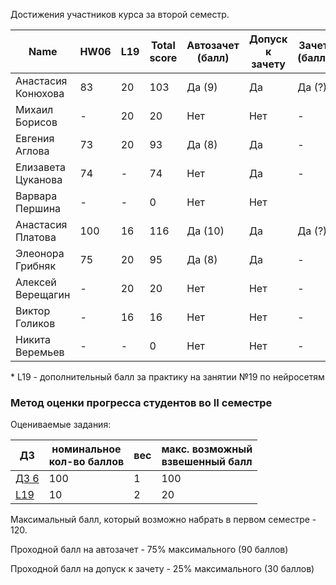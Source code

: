 Достижения участников курса за второй семестр.

| Name               | HW06 | L19  | Total score | Автозачет (балл) | Допуск к зачету | Зачет (балл) |
| ------------------ | ---- | ---- | ----------- | ---------------- | --------------- | ------------ |
| Анастасия Конюхова | 83   | 20   | 103         | Да (9)           | Да              | Да (?)       |
| Михаил Борисов     | -    | 20   | 20          | Нет              | Нет             | -            |
| Евгения Аглова     | 73   | 20   | 93          | Да (8)           | Да              | -            |
| Елизавета Цуканова | 74   | -    | 74          | Нет              | Да              | -            |
| Варвара Першина    | -    | -    | 0           | Нет              | Нет             |              |
| Анастасия Платова  | 100  | 16   | 116         | Да (10)          | Да              | Да (?)       |
| Элеонора Грибняк   | 75   | 20   | 95          | Да (8)           | Да              | -            |
| Алексей Верещагин  | -    | 20   | 20          | Нет              | Нет             | -            |
| Виктор Голиков     | -    | 16   | 16          | Нет              | Нет             | -            |
| Никита Веремьев    | -    | -    | 0           | Нет              | Нет             | -            |

\* L19 - дополнительный балл за практику на занятии №19 по нейросетям




### Метод оценки прогресса студентов во II семестре

Оцениваемые задания:

| ДЗ                                                                          | номинальное<br>кол-во баллов | вес  | макс. возможный<br>взвешенный балл |
| --------------------------------------------------------------------------- | ---------------------------- | ---- | ---------------------------------- |
| [ДЗ 6](https://github.com/MKrinitskiy/ML4ES1-F2020-S2021/blob/master/HW06/) | 100                          | 1    | 100                                |
| [L19](https://github.com/MKrinitskiy/ML4ES1-F2020-S2021/tree/master/Lect19) | 10                           | 2    | 20                                 |

Максимальный балл, который возможно набрать в первом семестре - 120.

Проходной балл на автозачет - 75% максимального (90 баллов)

Проходной балл на допуск к зачету - 25% максимального (30 баллов)

